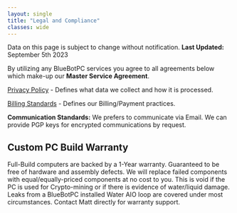 ```yaml
---
layout: single
title: "Legal and Compliance"
classes: wide
---
```

Data on this page is subject to change without notification. **Last Updated:** September 5th 2023

By utilizing any BlueBotPC services you agree to all agreements below which make-up our **Master Service Agreement**.

[Privacy Policy](https://www.bluebotpc.com/pages/legal/privacy-policy) - Defines what data we collect and how it is processed.

[Billing Standards](https://www.bluebotpc.com/pages/legal/billing) - Defines our Billing/Payment practices.

**Communication Standards:** We prefers to communicate via Email. We can provide PGP keys for encrypted communications by request.

## Custom PC Build Warranty

Full-Build computers are backed by a 1-Year warranty. Guaranteed to be free of hardware and assembly defects. We will replace failed components with equal/equally-priced components at no cost to you. This is void if the PC is used for Crypto-mining or if there is evidence of water/liquid damage. Leaks from a BlueBotPC installed Water AIO loop are covered under most circumstances. Contact Matt directly for warranty support.